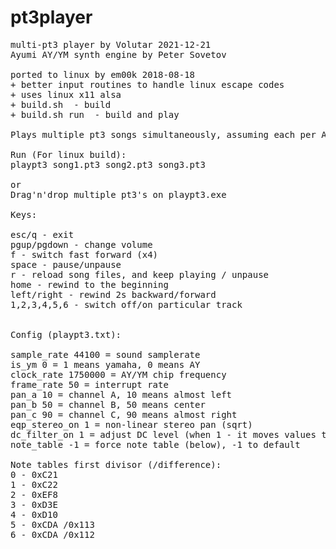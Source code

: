 # pt3player
<pre>
multi-pt3 player by Volutar 2021-12-21
Ayumi AY/YM synth engine by Peter Sovetov

ported to linux by em00k 2018-08-18
+ better input routines to handle linux escape codes
+ uses linux x11 alsa
+ build.sh  - build 
+ build.sh run  - build and play  

Plays multiple pt3 songs simultaneously, assuming each per AY chip, up to 6. 

Run (For linux build):
playpt3 song1.pt3 song2.pt3 song3.pt3

or
Drag'n'drop multiple pt3's on playpt3.exe

Keys:

esc/q - exit
pgup/pgdown - change volume
f - switch fast forward (x4)
space - pause/unpause
r - reload song files, and keep playing / unpause
home - rewind to the beginning
left/right - rewind 2s backward/forward
1,2,3,4,5,6 - switch off/on particular track


Config (playpt3.txt):

sample_rate 44100 = sound samplerate
is_ym 0 = 1 means yamaha, 0 means AY
clock_rate 1750000 = AY/YM chip frequency
frame_rate 50 = interrupt rate
pan_a 10 = channel A, 10 means almost left
pan_b 50 = channel B, 50 means center
pan_c 90 = channel C, 90 means almost right
eqp_stereo_on 1 = non-linear stereo pan (sqrt)
dc_filter_on 1 = adjust DC level (when 1 - it moves values to center)
note_table -1 = force note table (below), -1 to default

Note tables first divisor (/difference):
0 - 0xC21
1 - 0xC22
2 - 0xEF8
3 - 0xD3E
4 - 0xD10
5 - 0xCDA /0x113
6 - 0xCDA /0x112
</pre>
